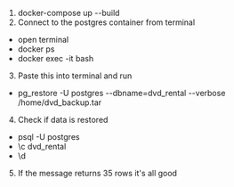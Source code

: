 1. docker-compose up --build
2. Connect to the postgres container from terminal
- open terminal
- docker ps
- docker exec -it <postgres-container-id> bash
3. Paste this into terminal and run
- pg_restore -U postgres --dbname=dvd_rental --verbose /home/dvd_backup.tar
4. Check if data is restored
- psql -U postgres
- \c dvd_rental
- \d 
5. If the message returns 35 rows it's all good